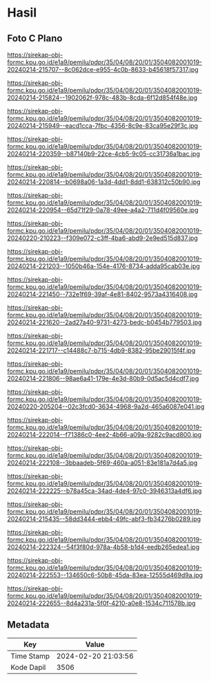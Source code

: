 # Hasil

## Foto C Plano

https://sirekap-obj-formc.kpu.go.id/e1a9/pemilu/pdpr/35/04/08/20/01/3504082001019-20240214-215707--8c062dce-e955-4c0b-8633-b45618f57317.jpg

https://sirekap-obj-formc.kpu.go.id/e1a9/pemilu/pdpr/35/04/08/20/01/3504082001019-20240214-215824--1902062f-978c-483b-8cda-6f12d854f48e.jpg

https://sirekap-obj-formc.kpu.go.id/e1a9/pemilu/pdpr/35/04/08/20/01/3504082001019-20240214-215949--eacd1cca-7fbc-4356-8c9e-83ca95e29f3c.jpg

https://sirekap-obj-formc.kpu.go.id/e1a9/pemilu/pdpr/35/04/08/20/01/3504082001019-20240214-220359--b87140b9-22ce-4cb5-9c05-cc31736a1bac.jpg

https://sirekap-obj-formc.kpu.go.id/e1a9/pemilu/pdpr/35/04/08/20/01/3504082001019-20240214-220814--b0698a06-1a3d-4dd1-8dd1-638312c50b90.jpg

https://sirekap-obj-formc.kpu.go.id/e1a9/pemilu/pdpr/35/04/08/20/01/3504082001019-20240214-220954--65d71f29-0a78-49ee-a4a2-711d4f09560e.jpg

https://sirekap-obj-formc.kpu.go.id/e1a9/pemilu/pdpr/35/04/08/20/01/3504082001019-20240220-210223--f309e072-c3ff-4ba6-abd9-2e9ed515d837.jpg

https://sirekap-obj-formc.kpu.go.id/e1a9/pemilu/pdpr/35/04/08/20/01/3504082001019-20240214-221203--1050b46a-154e-4176-8734-adda95cab03e.jpg

https://sirekap-obj-formc.kpu.go.id/e1a9/pemilu/pdpr/35/04/08/20/01/3504082001019-20240214-221450--732e1f69-39af-4e81-8402-9573a4316408.jpg

https://sirekap-obj-formc.kpu.go.id/e1a9/pemilu/pdpr/35/04/08/20/01/3504082001019-20240214-221620--2ad27a40-9731-4273-bedc-b0454b779503.jpg

https://sirekap-obj-formc.kpu.go.id/e1a9/pemilu/pdpr/35/04/08/20/01/3504082001019-20240214-221717--c14488c7-b715-4db9-8382-95be29015f4f.jpg

https://sirekap-obj-formc.kpu.go.id/e1a9/pemilu/pdpr/35/04/08/20/01/3504082001019-20240214-221806--98ae6a41-179e-4e3d-80b9-0d5ac5d4cdf7.jpg

https://sirekap-obj-formc.kpu.go.id/e1a9/pemilu/pdpr/35/04/08/20/01/3504082001019-20240220-205204--02c3fcd0-3634-4968-9a2d-465a6087e041.jpg

https://sirekap-obj-formc.kpu.go.id/e1a9/pemilu/pdpr/35/04/08/20/01/3504082001019-20240214-222014--f71386c0-4ee2-4b66-a09a-9282c9acd800.jpg

https://sirekap-obj-formc.kpu.go.id/e1a9/pemilu/pdpr/35/04/08/20/01/3504082001019-20240214-222108--3bbaadeb-5f69-460a-a051-83e181a7d4a5.jpg

https://sirekap-obj-formc.kpu.go.id/e1a9/pemilu/pdpr/35/04/08/20/01/3504082001019-20240214-222225--b78a45ca-34ad-4de4-97c0-3946313a4df6.jpg

https://sirekap-obj-formc.kpu.go.id/e1a9/pemilu/pdpr/35/04/08/20/01/3504082001019-20240214-215435--58dd3444-ebb4-49fc-abf3-fb34276b0289.jpg

https://sirekap-obj-formc.kpu.go.id/e1a9/pemilu/pdpr/35/04/08/20/01/3504082001019-20240214-222324--54f3f80d-978a-4b58-b1d4-eedb265edea1.jpg

https://sirekap-obj-formc.kpu.go.id/e1a9/pemilu/pdpr/35/04/08/20/01/3504082001019-20240214-222553--134650c6-50b8-45da-83ea-12555d469d9a.jpg

https://sirekap-obj-formc.kpu.go.id/e1a9/pemilu/pdpr/35/04/08/20/01/3504082001019-20240214-222655--8d4a231a-5f0f-4210-a0e8-1534c711578b.jpg


## Metadata

| Key        | Value               |
| ---------- | ------------------- |
| Time Stamp | 2024-02-20 21:03:56 |
| Kode Dapil | 3506                |



